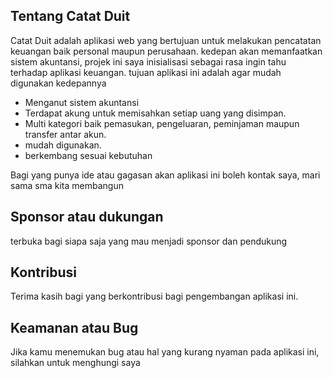 ## Tentang Catat Duit

Catat Duit adalah aplikasi web yang bertujuan untuk melakukan pencatatan keuangan baik personal maupun perusahaan. kedepan akan memanfaatkan sistem akuntansi, projek ini saya inisialisasi sebagai rasa ingin tahu terhadap aplikasi keuangan. tujuan aplikasi ini adalah agar mudah digunakan kedepannya
- Menganut sistem akuntansi
- Terdapat akung untuk memisahkan setiap uang yang disimpan.
- Multi kategori baik pemasukan, pengeluaran, peminjaman maupun transfer antar akun.
- mudah digunakan.
- berkembang sesuai kebutuhan

Bagi yang punya ide atau gagasan akan aplikasi ini boleh kontak saya, mari sama sma kita membangun


## Sponsor atau dukungan
terbuka bagi siapa saja yang mau menjadi sponsor dan pendukung

## Kontribusi
Terima kasih bagi yang berkontribusi bagi pengembangan aplikasi ini.

## Keamanan atau Bug
Jika kamu menemukan bug atau hal yang kurang nyaman pada aplikasi ini, silahkan untuk menghungi saya

